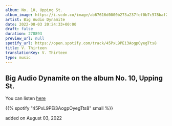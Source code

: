 ```yaml
---
album: No. 10, Upping St.
album_image: https://i.scdn.co/image/ab67616d0000b273a237fef0b7c578baf29617f4
artist: Big Audio Dynamite
date: 2022-08-03 20:24:33+00:00
draft: false
duration: 278893
preview_url: null
spotify_url: https://open.spotify.com/track/45PxL9PEi3AogpOyegTts8
title: V. Thirteen
translationKey: V. Thirteen
type: music
---
```


## Big Audio Dynamite on the album No. 10, Upping St.

You can listen [here](https://open.spotify.com/track/45PxL9PEi3AogpOyegTts8)

{{% spotify "45PxL9PEi3AogpOyegTts8" small %}}

added on August 03, 2022